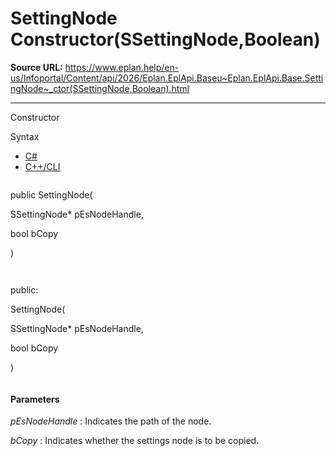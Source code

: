 # SettingNode Constructor(SSettingNode,Boolean)

**Source URL:** https://www.eplan.help/en-us/Infoportal/Content/api/2026/Eplan.EplApi.Baseu~Eplan.EplApi.Base.SettingNode~_ctor(SSettingNode,Boolean).html

---

Constructor

Syntax

- [C#](#i-syntax-CS)
- [C++/CLI](#i-syntax-CPP2005)

```
```
public SettingNode( 

   SSettingNode* pEsNodeHandle,

   bool bCopy

)
```
```

```
```
public:

SettingNode( 

   SSettingNode* pEsNodeHandle,

   bool bCopy

)
```
```

#### Parameters

*pEsNodeHandle*
:   Indicates the path of the node.

*bCopy*
:   Indicates whether the settings node is to be copied.
